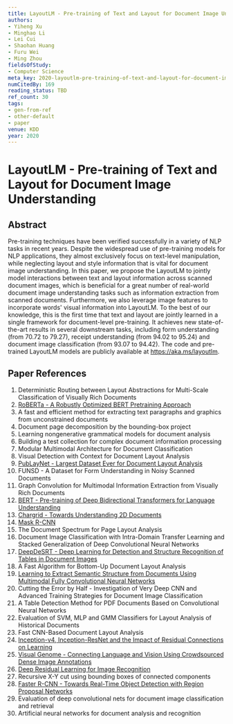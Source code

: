 ```yaml
---
title: LayoutLM - Pre-training of Text and Layout for Document Image Understanding
authors:
- Yiheng Xu
- Minghao Li
- Lei Cui
- Shaohan Huang
- Furu Wei
- Ming Zhou
fieldsOfStudy:
- Computer Science
meta_key: 2020-layoutlm-pre-training-of-text-and-layout-for-document-image-understanding
numCitedBy: 169
reading_status: TBD
ref_count: 30
tags:
- gen-from-ref
- other-default
- paper
venue: KDD
year: 2020
---
```


# LayoutLM - Pre-training of Text and Layout for Document Image Understanding

## Abstract

Pre-training techniques have been verified successfully in a variety of NLP tasks in recent years. Despite the widespread use of pre-training models for NLP applications, they almost exclusively focus on text-level manipulation, while neglecting layout and style information that is vital for document image understanding. In this paper, we propose the LayoutLM to jointly model interactions between text and layout information across scanned document images, which is beneficial for a great number of real-world document image understanding tasks such as information extraction from scanned documents. Furthermore, we also leverage image features to incorporate words' visual information into LayoutLM. To the best of our knowledge, this is the first time that text and layout are jointly learned in a single framework for document-level pre-training. It achieves new state-of-the-art results in several downstream tasks, including form understanding (from 70.72 to 79.27), receipt understanding (from 94.02 to 95.24) and document image classification (from 93.07 to 94.42). The code and pre-trained LayoutLM models are publicly available at https://aka.ms/layoutlm.

## Paper References

1. Deterministic Routing between Layout Abstractions for Multi-Scale Classification of Visually Rich Documents
2. [RoBERTa - A Robustly Optimized BERT Pretraining Approach](2019-roberta-a-robustly-optimized-bert-pretraining-approach)
3. A fast and efficient method for extracting text paragraphs and graphics from unconstrained documents
4. Document page decomposition by the bounding-box project
5. Learning nongenerative grammatical models for document analysis
6. Building a test collection for complex document information processing
7. Modular Multimodal Architecture for Document Classification
8. Visual Detection with Context for Document Layout Analysis
9. [PubLayNet - Largest Dataset Ever for Document Layout Analysis](2019-publaynet-largest-dataset-ever-for-document-layout-analysis)
10. FUNSD - A Dataset for Form Understanding in Noisy Scanned Documents
11. Graph Convolution for Multimodal Information Extraction from Visually Rich Documents
12. [BERT - Pre-training of Deep Bidirectional Transformers for Language Understanding](2019-bert-pre-training-of-deep-bidirectional-transformers-for-language-understanding)
13. [Chargrid - Towards Understanding 2D Documents](2018-chargrid-towards-understanding-2d-documents)
14. [Mask R-CNN](2020-mask-r-cnn)
15. The Document Spectrum for Page Layout Analysis
16. Document Image Classification with Intra-Domain Transfer Learning and Stacked Generalization of Deep Convolutional Neural Networks
17. [DeepDeSRT - Deep Learning for Detection and Structure Recognition of Tables in Document Images](2017-deepdesrt-deep-learning-for-detection-and-structure-recognition-of-tables-in-document-images)
18. A Fast Algorithm for Bottom-Up Document Layout Analysis
19. [Learning to Extract Semantic Structure from Documents Using Multimodal Fully Convolutional Neural Networks](2017-learning-to-extract-semantic-structure-from-documents-using-multimodal-fully-convolutional-neural-networks)
20. Cutting the Error by Half - Investigation of Very Deep CNN and Advanced Training Strategies for Document Image Classification
21. A Table Detection Method for PDF Documents Based on Convolutional Neural Networks
22. Evaluation of SVM, MLP and GMM Classifiers for Layout Analysis of Historical Documents
23. Fast CNN-Based Document Layout Analysis
24. [Inception-v4, Inception-ResNet and the Impact of Residual Connections on Learning](2017-inception-v4-inception-resnet-and-the-impact-of-residual-connections-on-learning)
25. [Visual Genome - Connecting Language and Vision Using Crowdsourced Dense Image Annotations](2016-visual-genome-connecting-language-and-vision-using-crowdsourced-dense-image-annotations)
26. [Deep Residual Learning for Image Recognition](2016-deep-residual-learning-for-image-recognition)
27. Recursive X-Y cut using bounding boxes of connected components
28. [Faster R-CNN - Towards Real-Time Object Detection with Region Proposal Networks](2015-faster-r-cnn-towards-real-time-object-detection-with-region-proposal-networks)
29. Evaluation of deep convolutional nets for document image classification and retrieval
30. Artificial neural networks for document analysis and recognition
